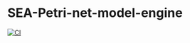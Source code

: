 # SEA-Petri-net-model-engine

[![CI](https://github.com/SEA-2022-PETRI-NET/SEA-Petri-net-model-engine/actions/workflows/ci.yml/badge.svg)](https://github.com/SEA-2022-PETRI-NET/SEA-Petri-net-model-engine/actions/workflows/ci.yml)